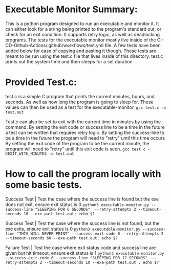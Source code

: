 # Executable Monitor Summary:
This is a python program designed to run an executable and monitor it.
It can either look for a string being printed to the program's standard out, or check for an exit condition.
It supports retry logic, as well as deadlocking programs.
The tests for the executable monitor mostly live inside of the CI-CD-Github-Actions/.github/workflows/test.yml file.
A few tests have been added below for ease of copying and pasting it though.
These tests are meant to be run using the test.c file that lives inside of this directory.
test.c prints out the system time and then sleeps for a set duration
# Provided Test.c:
 test.c is a simple C program that prints the current minutes, hours, and seconds.
 As well as how long the program is going to sleep for.
 These values can then be used as a test for the executable-monitor.
```gcc test.c -o test.out```

Test.c can also be set to exit with the current time in minutes by using the command.
By setting the exit code or success line to be a time in the future a test can be written that requires retry logic.
By setting the success-line to be a time in the future the program will need to "retry" until this time occurs
By setting the exit code of the program to be the current minute, the program will need to "retry" until this exit code is seen.
```gcc test.c -DEXIT_WITH_MINUTES -o test.out```
 

# How to call the program locally with some basic tests.
 Success Test | Test the case where the success line is found but the exe does not exit, ensure exit status is 0
```python3 executable-monitor.py --success-line "SLEEPING FOR 6 SECONDS"  --retry-attempts 2 --timeout-seconds 10 --exe-path test.out; echo $?```

Success Test | Test the case where the success line is not found, but the exe exits, ensure exit status is 0
```python3 executable-monitor.py --success-line "THIS WILL NEVER PRINT" --success-exit-code 0 --retry-attempts 2 --timeout-seconds 60 --exe-path test.out; echo $?```

Failure Test | Test the case where exit status code and success line are given but hit timeout, ensure exit status is 1
```python3 executable-monitor.py --success-exit-code 0 --success-line "SLEEPING FOR 12 SECONDS"  --retry-attempts 2 --timeout-seconds 10 --exe-path test.out ; echo $?```
